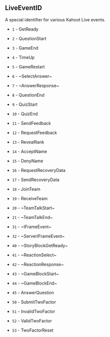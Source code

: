 ## LiveEventID
A special identifier for various Kahoot Live events.

- `1` - GetReady

- `2` - QuestionStart

- `3` - GameEnd

- `4` - TimeUp

- `5` - GameRestart

- `6` - ~SelectAnswer~

- `7` - ~AnswerResponse~

- `8` - QuestionEnd

- `9` - QuizStart

- `10` - QuizEnd

- `11` - SendFeedback

- `12` - RequestFeedback

- `13` - RevealRank

- `14` - AcceptName

- `15` - DenyName

- `16` - RequestRecoveryData

- `17` - SendRecoveryData

- `18` - JoinTeam

- `19` - ReceiveTeam

- `20` - ~TeamTalkStart~

- `21` - ~TeamTalkEnd~

- `31` - ~IFrameEvent~

- `32` - ~ServerIFrameEvent~

- `40` - ~StoryBlockGetReady~

- `41` - ~ReactionSelect~

- `42` - ~ReactionResponse~

- `43` - ~GameBlockStart~

- `44` - ~GameBlockEnd~

- `45` - AnswerQuestion

- `50` - SubmitTwoFactor

- `51` - InvalidTwoFactor

- `52` - ValidTwoFactor

- `53` - TwoFactorReset
